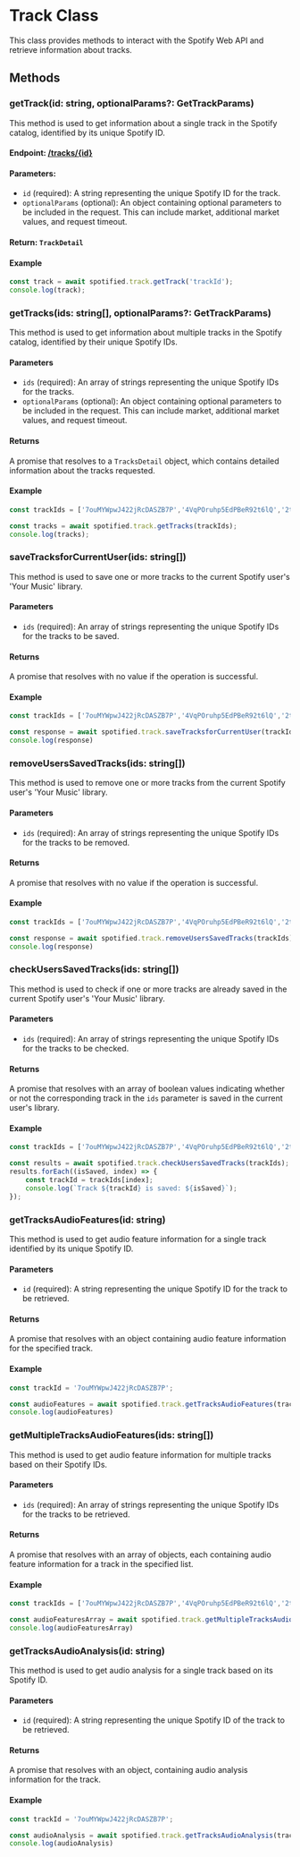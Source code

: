 # Track Class

This class provides methods to interact with the Spotify Web API and retrieve information about tracks.

## Methods

### getTrack(id: string, optionalParams?: GetTrackParams)

This method is used to get information about a single track in the Spotify catalog, identified by its unique Spotify ID.

#### Endpoint: [/tracks/{id}](https://developer.spotify.com/documentation/web-api/reference/get-track)

#### Parameters:

- `id` (required): A string representing the unique Spotify ID for the track.
- `optionalParams` (optional): An object containing optional parameters to be included in the request. This can include market, additional market values, and request timeout.

#### Return: `TrackDetail`

#### Example

```typescript
const track = await spotified.track.getTrack('trackId');
console.log(track);
```

### getTracks(ids: string[], optionalParams?: GetTrackParams)

This method is used to get information about multiple tracks in the Spotify catalog, identified by their unique Spotify IDs.

#### Parameters

- `ids` (required): An array of strings representing the unique Spotify IDs for the tracks.
- `optionalParams` (optional): An object containing optional parameters to be included in the request. This can include market, additional market values, and request timeout.

#### Returns

A promise that resolves to a `TracksDetail` object, which contains detailed information about the tracks requested.

#### Example

```typescript
const trackIds = ['7ouMYWpwJ422jRcDASZB7P','4VqPOruhp5EdPBeR92t6lQ','2takcwOaAZWiXQijPHIx7B'];

const tracks = await spotified.track.getTracks(trackIds);
console.log(tracks);
```

### saveTracksforCurrentUser(ids: string[])

This method is used to save one or more tracks to the current Spotify user's 'Your Music' library.

#### Parameters

- `ids` (required): An array of strings representing the unique Spotify IDs for the tracks to be saved.

#### Returns

A promise that resolves with no value if the operation is successful.

#### Example

```typescript
const trackIds = ['7ouMYWpwJ422jRcDASZB7P','4VqPOruhp5EdPBeR92t6lQ','2takcwOaAZWiXQijPHIx7B'];

const response = await spotified.track.saveTracksforCurrentUser(trackIds)
console.log(response)
```

### removeUsersSavedTracks(ids: string[])

This method is used to remove one or more tracks from the current Spotify user's 'Your Music' library.

#### Parameters

- `ids` (required): An array of strings representing the unique Spotify IDs for the tracks to be removed.

#### Returns

A promise that resolves with no value if the operation is successful.

#### Example

```typescript
const trackIds = ['7ouMYWpwJ422jRcDASZB7P','4VqPOruhp5EdPBeR92t6lQ','2takcwOaAZWiXQijPHIx7B'];

const response = await spotified.track.removeUsersSavedTracks(trackIds)
console.log(response)
```

### checkUsersSavedTracks(ids: string[])

This method is used to check if one or more tracks are already saved in the current Spotify user's 'Your Music' library.

#### Parameters

- `ids` (required): An array of strings representing the unique Spotify IDs for the tracks to be checked.

#### Returns

A promise that resolves with an array of boolean values indicating whether or not the corresponding track in the `ids` parameter is saved in the current user's library.

#### Example

```typescript
const trackIds = ['7ouMYWpwJ422jRcDASZB7P','4VqPOruhp5EdPBeR92t6lQ','2takcwOaAZWiXQijPHIx7B'];

const results = await spotified.track.checkUsersSavedTracks(trackIds);
results.forEach((isSaved, index) => {
    const trackId = trackIds[index];
    console.log(`Track ${trackId} is saved: ${isSaved}`);
});
```

### getTracksAudioFeatures(id: string)

This method is used to get audio feature information for a single track identified by its unique Spotify ID.

#### Parameters

- `id` (required): A string representing the unique Spotify ID for the track to be retrieved.

#### Returns

A promise that resolves with an object containing audio feature information for the specified track.

#### Example

```typescript
const trackId = '7ouMYWpwJ422jRcDASZB7P'; 

const audioFeatures = await spotified.track.getTracksAudioFeatures(trackId)
console.log(audioFeatures)
```

### getMultipleTracksAudioFeatures(ids: string[])

This method is used to get audio feature information for multiple tracks based on their Spotify IDs.

#### Parameters

- `ids` (required): An array of strings representing the unique Spotify IDs for the tracks to be retrieved.

#### Returns

A promise that resolves with an array of objects, each containing audio feature information for a track in the specified list.

#### Example

```typescript
const trackIds = ['7ouMYWpwJ422jRcDASZB7P','4VqPOruhp5EdPBeR92t6lQ','2takcwOaAZWiXQijPHIx7B'];

const audioFeaturesArray = await spotified.track.getMultipleTracksAudioFeatures(trackIds)
console.log(audioFeaturesArray)
```

### getTracksAudioAnalysis(id: string)

This method is used to get audio analysis for a single track based on its Spotify ID.

#### Parameters

- `id` (required): A string representing the unique Spotify ID of the track to be retrieved.

#### Returns

A promise that resolves with an object, containing audio analysis information for the track.

#### Example

```typescript
const trackId = '7ouMYWpwJ422jRcDASZB7P'; 

const audioAnalysis = await spotified.track.getTracksAudioAnalysis(trackId)
console.log(audioAnalysis)
```
